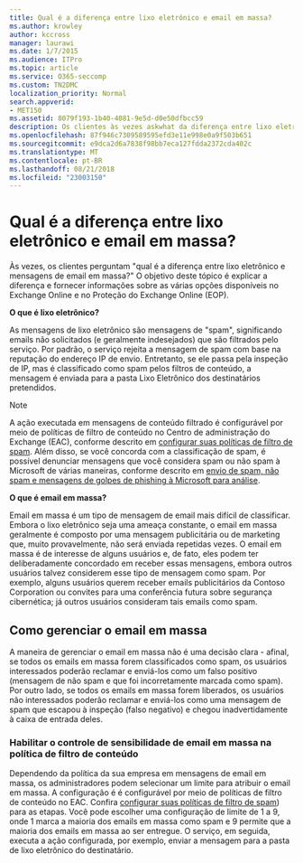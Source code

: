 ```yaml
---
title: Qual é a diferença entre lixo eletrônico e email em massa?
ms.author: krowley
author: kccross
manager: laurawi
ms.date: 1/7/2015
ms.audience: ITPro
ms.topic: article
ms.service: O365-seccomp
ms.custom: TN2DMC
localization_priority: Normal
search.appverid:
- MET150
ms.assetid: 8079f193-1b40-4081-9e5d-d0e50dfbcc59
description: Os clientes às vezes askwhat da diferença entre lixo eletrônico e mensagens de email em massa? O objetivo deste tópico é explicar a diferença e fornecem informações sobre as diferentes opções disponíveis para ambos no Exchange Online e Exchange Online Protection (EOP).
ms.openlocfilehash: 87f946c7309589595efd3e11e998e0a9f503b651
ms.sourcegitcommit: e9dca2d6a7838f98bb7eca127fdda2372cda402c
ms.translationtype: MT
ms.contentlocale: pt-BR
ms.lasthandoff: 08/21/2018
ms.locfileid: "23003150"
---
```

# <a name="whats-the-difference-between-junk-email-and-bulk-email"></a>Qual é a diferença entre lixo eletrônico e email em massa?

Às vezes, os clientes perguntam "qual é a diferença entre lixo eletrônico e mensagens de email em massa?" O objetivo deste tópico é explicar a diferença e fornecer informações sobre as várias opções disponíveis no Exchange Online e no Proteção do Exchange Online (EOP).
  
 **O que é lixo eletrônico?**
  
As mensagens de lixo eletrônico são mensagens de "spam", significando emails não solicitados (e geralmente indesejados) que são filtrados pelo serviço. Por padrão, o serviço rejeita a mensagem de spam com base na reputação do endereço IP de envio. Entretanto, se ele passa pela inspeção de IP, mas é classificado como spam pelos filtros de conteúdo, a mensagem é enviada para a pasta Lixo Eletrônico dos destinatários pretendidos. 
  
> [!NOTE]
> A ação executada em mensagens de conteúdo filtrado é configurável por meio de políticas de filtro de conteúdo no Centro de administração do Exchange (EAC), conforme descrito em [configurar suas políticas de filtro de spam](configure-your-spam-filter-policies.md). Além disso, se você concorda com a classificação de spam, é possível denunciar mensagens que você considera spam ou não spam à Microsoft de várias maneiras, conforme descrito em [envio de spam, não spam e mensagens de golpes de phishing à Microsoft para análise](submit-spam-non-spam-and-phishing-scam-messages-to-microsoft-for-analysis.md). 
  
 **O que é email em massa?**
  
Email em massa é um tipo de mensagem de email mais difícil de classificar. Embora o lixo eletrônico seja uma ameaça constante, o email em massa geralmente é composto por uma mensagem publicitária ou de marketing que, muito provavelmente, não será enviada repetidas vezes. O email em massa é de interesse de alguns usuários e, de fato, eles podem ter deliberadamente concordado em receber essas mensagens, embora outros usuários talvez considerem esse tipo de mensagem como spam. Por exemplo, alguns usuários querem receber emails publicitários da Contoso Corporation ou convites para uma conferência futura sobre segurança cibernética; já outros usuários consideram tais emails como spam.
  
## <a name="how-to-manage-bulk-email"></a>Como gerenciar o email em massa

A maneira de gerenciar o email em massa não é uma decisão clara - afinal, se todos os emails em massa forem classificados como spam, os usuários interessados poderão reclamar e enviá-los como um falso positivo (mensagem de não spam e que foi incorretamente marcada como spam). Por outro lado, se todos os emails em massa forem liberados, os usuários não interessados poderão reclamar e enviá-los como uma mensagem de spam que escapou à inspeção (falso negativo) e chegou inadvertidamente à caixa de entrada deles.
  
### <a name="enable-bulk-mail-sensitivity-control-in-the-content-filter-policy"></a>Habilitar o controle de sensibilidade de email em massa na política de filtro de conteúdo

Dependendo da política da sua empresa em mensagens de email em massa, os administradores podem selecionar um limite para atribuir o email em massa. A configuração é é configurável por meio de políticas de filtro de conteúdo no EAC. Confira [configurar suas políticas de filtro de spam](configure-your-spam-filter-policies.md)) para as etapas. Você pode escolher uma configuração de limite de 1 a 9, onde 1 marca a maioria dos emails em massa como spam e 9 permite que a maioria dos emails em massa ao ser entregue. O serviço, em seguida, executa a ação configurada, por exemplo, enviar a mensagem para a pasta de lixo eletrônico do destinatário. 
  

